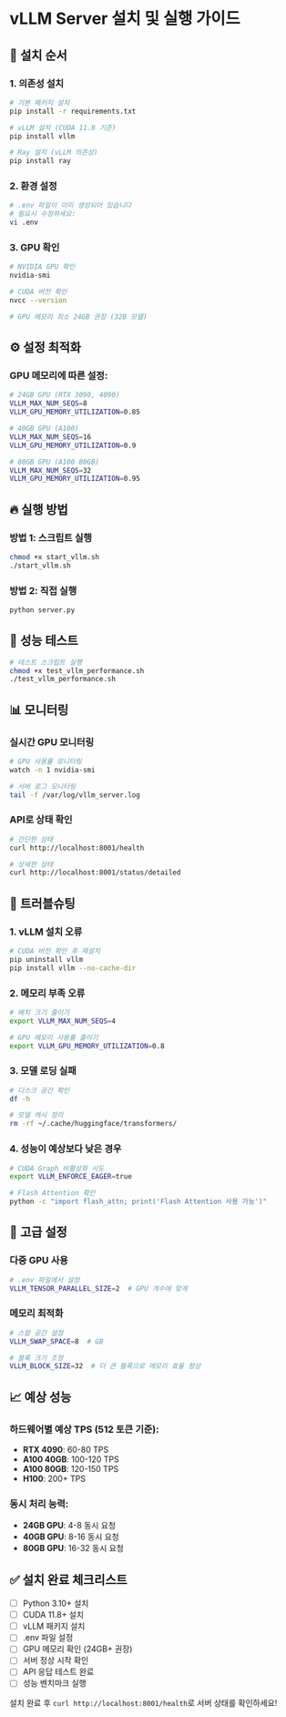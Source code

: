 # vLLM Server 설치 및 실행 가이드

## 🚀 **설치 순서**

### 1. 의존성 설치
```bash
# 기본 패키지 설치
pip install -r requirements.txt

# vLLM 설치 (CUDA 11.8 기준)
pip install vllm

# Ray 설치 (vLLM 의존성)
pip install ray
```

### 2. 환경 설정
```bash
# .env 파일이 이미 생성되어 있습니다
# 필요시 수정하세요:
vi .env
```

### 3. GPU 확인
```bash
# NVIDIA GPU 확인
nvidia-smi

# CUDA 버전 확인
nvcc --version

# GPU 메모리 최소 24GB 권장 (32B 모델)
```

## ⚙️ **설정 최적화**

### GPU 메모리에 따른 설정:
```bash
# 24GB GPU (RTX 3090, 4090)
VLLM_MAX_NUM_SEQS=8
VLLM_GPU_MEMORY_UTILIZATION=0.85

# 40GB GPU (A100)
VLLM_MAX_NUM_SEQS=16
VLLM_GPU_MEMORY_UTILIZATION=0.9

# 80GB GPU (A100 80GB)
VLLM_MAX_NUM_SEQS=32
VLLM_GPU_MEMORY_UTILIZATION=0.95
```

## 🔥 **실행 방법**

### 방법 1: 스크립트 실행
```bash
chmod +x start_vllm.sh
./start_vllm.sh
```

### 방법 2: 직접 실행
```bash
python server.py
```

## 🧪 **성능 테스트**

```bash
# 테스트 스크립트 실행
chmod +x test_vllm_performance.sh
./test_vllm_performance.sh
```

## 📊 **모니터링**

### 실시간 GPU 모니터링
```bash
# GPU 사용률 모니터링
watch -n 1 nvidia-smi

# 서버 로그 모니터링
tail -f /var/log/vllm_server.log
```

### API로 상태 확인
```bash
# 간단한 상태
curl http://localhost:8001/health

# 상세한 상태
curl http://localhost:8001/status/detailed
```

## 🐛 **트러블슈팅**

### 1. vLLM 설치 오류
```bash
# CUDA 버전 확인 후 재설치
pip uninstall vllm
pip install vllm --no-cache-dir
```

### 2. 메모리 부족 오류
```bash
# 배치 크기 줄이기
export VLLM_MAX_NUM_SEQS=4

# GPU 메모리 사용률 줄이기
export VLLM_GPU_MEMORY_UTILIZATION=0.8
```

### 3. 모델 로딩 실패
```bash
# 디스크 공간 확인
df -h

# 모델 캐시 정리
rm -rf ~/.cache/huggingface/transformers/
```

### 4. 성능이 예상보다 낮은 경우
```bash
# CUDA Graph 비활성화 시도
export VLLM_ENFORCE_EAGER=true

# Flash Attention 확인
python -c "import flash_attn; print('Flash Attention 사용 가능')"
```

## 🔧 **고급 설정**

### 다중 GPU 사용
```bash
# .env 파일에서 설정
VLLM_TENSOR_PARALLEL_SIZE=2  # GPU 개수에 맞게
```

### 메모리 최적화
```bash
# 스왑 공간 설정
VLLM_SWAP_SPACE=8  # GB

# 블록 크기 조정
VLLM_BLOCK_SIZE=32  # 더 큰 블록으로 메모리 효율 향상
```

## 📈 **예상 성능**

### 하드웨어별 예상 TPS (512 토큰 기준):
- **RTX 4090**: 60-80 TPS
- **A100 40GB**: 100-120 TPS  
- **A100 80GB**: 120-150 TPS
- **H100**: 200+ TPS

### 동시 처리 능력:
- **24GB GPU**: 4-8 동시 요청
- **40GB GPU**: 8-16 동시 요청
- **80GB GPU**: 16-32 동시 요청

## ✅ **설치 완료 체크리스트**

- [ ] Python 3.10+ 설치
- [ ] CUDA 11.8+ 설치  
- [ ] vLLM 패키지 설치
- [ ] .env 파일 설정
- [ ] GPU 메모리 확인 (24GB+ 권장)
- [ ] 서버 정상 시작 확인
- [ ] API 응답 테스트 완료
- [ ] 성능 벤치마크 실행

설치 완료 후 `curl http://localhost:8001/health`로 서버 상태를 확인하세요!